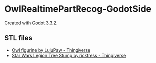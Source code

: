 # OwlRealtimePartRecog-GodotSide

Created with [Godot 3.3.2](https://godotengine.org/).

## STL files
- [Owl figurine by LuluPaw - Thingiverse](https://www.thingiverse.com/thing:1996375)
- [Star Wars Legion Tree Stump by ricktress - Thingiverse](https://www.thingiverse.com/thing:2948292)
